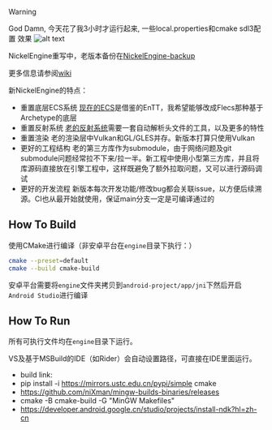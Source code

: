 > [!WARNING]  
> God Damn, 今天花了我3小时才运行起来, 一些local.properties和cmake sdl3配置
效果
![alt text](image.png)


NickelEngine重写中，老版本备份在[NickelEngine-backup](https://github.com/VisualGMQ/NickelEngine-backup)

更多信息请参阅[wiki](https://github.com/VisualGMQ/NickelEngine/wiki)

新NickelEngine的特点：

* 重置底层ECS系统
    [现在的ECS](https://github.com/VisualGMQ/gecs)是借鉴的EnTT，我希望能够改成Flecs那种基于Archetype的底层
* 重置反射系统
    [老的反射系统](https://github.com/VisualGMQ/mirrow)需要一套自动解析头文件的工具，以及更多的特性
* 重置渲染
    老的渲染层中Vulkan和GL/GLES并存。新版本打算只使用Vulkan
* 更好的工程结构
    老的第三方库作为submodule，由于网络问题及git submodule问题经常拉不下来/拉一半。新工程中使用小型第三方库，并且将库源码直接放在引擎工程中，这样既避免了额外拉取问题，又可以进行源码调试
* 更好的开发流程
    新版本每次开发功能/修改bug都会关联issue，以方便后续溯源。CI也从最开始就使用，保证main分支一定是可编译通过的

## How To Build

使用CMake进行编译（非安卓平台在`engine`目录下执行：）

```bash
cmake --preset=default
cmake --build cmake-build
```

安卓平台需要将`engine`文件夹拷贝到`android-project/app/jni`下然后开启`Android Studio`进行编译

## How To Run

所有可执行文件均在`engine`目录下运行。

VS及基于MSBuild的IDE（如Rider）会自动设置路径，可直接在IDE里面运行。


- build link:
- pip install -i https://mirrors.ustc.edu.cn/pypi/simple cmake
- https://github.com/niXman/mingw-builds-binaries/releases
- cmake -B cmake-build -G "MinGW Makefiles"
- https://developer.android.google.cn/studio/projects/install-ndk?hl=zh-cn